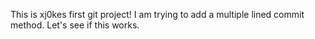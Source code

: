 This is xj0kes first git project!
I am trying to add a multiple lined commit method.  Let's see if this works.